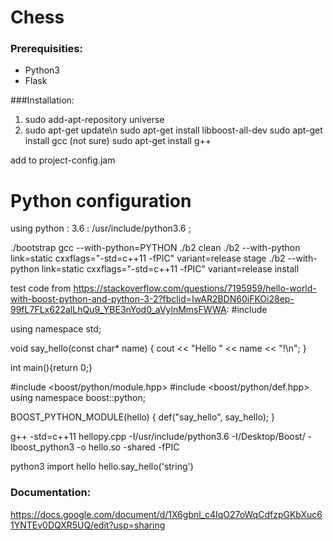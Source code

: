 # Chess

### Prerequisities:
- Python3
- Flask


###Installation:
1. sudo add-apt-repository universe
2. sudo apt-get update\n
sudo apt-get install libboost-all-dev
sudo apt-get install gcc (not sure)
sudo apt-get install g++

add to project-config.jam
# Python configuration
using python : 3.6 : /usr/include/python3.6 ;

./bootstrap gcc --with-python=PYTHON
./b2 clean
./b2 --with-python link=static cxxflags="-std=c++11 -fPIC" variant=release stage
./b2 --with-python link=static cxxflags="-std=c++11 -fPIC" variant=release install

test code from https://stackoverflow.com/questions/7195959/hello-world-with-boost-python-and-python-3-2?fbclid=IwAR2BDN60iFKOi28ep-99fL7FLx622alLhQu9_YBE3nYod0_aVylnMmsFWWA:
#include <iostream>

using namespace std;

void say_hello(const char* name) {
    cout << "Hello " <<  name << "!\n";
}

int main(){return 0;}

#include <boost/python/module.hpp>
#include <boost/python/def.hpp>
using namespace boost::python;

BOOST_PYTHON_MODULE(hello)
{
    def("say_hello", say_hello);
}

g++ -std=c++11 hellopy.cpp -I/usr/include/python3.6 -I/Desktop/Boost/ -lboost_python3  -o hello.so -shared -fPIC

python3
import hello
hello.say_hello('string')



### Documentation:
https://docs.google.com/document/d/1X6gbnl_c4IqO27oWqCdfzpGKbXuc61YNTEv0DQXR5UQ/edit?usp=sharing
